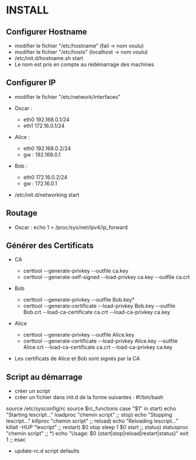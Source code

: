 # INSTALL

## Configurer Hostname

* modifier le fichier "/etc/hostname" (fail -> nom voulu)
* modifier le fichier "/etc/hosts"  (localhost -> nom voulu)
* /etc/init.d/hostname.sh start
* Le nom est pris en compte au rédémarrage des machines

## Configurer IP

* modifier le fichier "/etc/network/interfaces"
* Oscar :
  * eth0 192.168.0.1/24
  * eth1 172.16.0.1/24
* Alice :
  * eth0 192.168.0.2/24
  * gw : 192.168.0.1
* Bob :
  * eth0 172.16.0.2/24
  * gw : 172.16.0.1

* /etc/init.d/networking start

## Routage 

* Oscar : echo 1 > /proc/sys/net/ipv4/ip_forward

## Générer des Certificats

* CA
  * certtool --generate-privkey --outfile ca.key
  * certtool --generate-self-signed --load-privkey ca.key --outfile ca.crt
* Bob
  * certtool --generate-privkey --outfile Bob.key*
  * certtool --generate-certificate --load-privkey Bob.key --outfile Bob.crt --load-ca-certificate ca.crt --load-ca-privkey ca.key
* Alice
  * certtool --generate-privkey --outfile Alice.key
  * certtool --generate-certificate --load-privkey Alice.key --outfile Alice.crt --load-ca-certificate ca.crt --load-ca-privkey ca.key

* Les certificats de Alice et Bob sont signés par la CA

## Script au démarrage

* créer un script
* créer un fichier dans init.d de la forme suivantes :
\#!/bin/bash

source /etc/sysconfig/rc
source $rc_functions
case "$1" in
	start)
		echo "Starting lescript..."
		loadproc "chemin script"
		;;
	stop)
		echo "Stopping lescript..."
		killproc "chemin script"
		;;
	reload)
		echo "Reloading lescript..."
		killall -HUP "lescript"
		;;
	restart)
		$0 stop
		sleep 1
		$0 start
		;;
	status)
		statusproc "chemin script"
		;;
	*)
		echo "Usage: $0 {start|stop|reload|restart|status}"
		exit 1
		;;
esac

* update-rc.d script defaults
